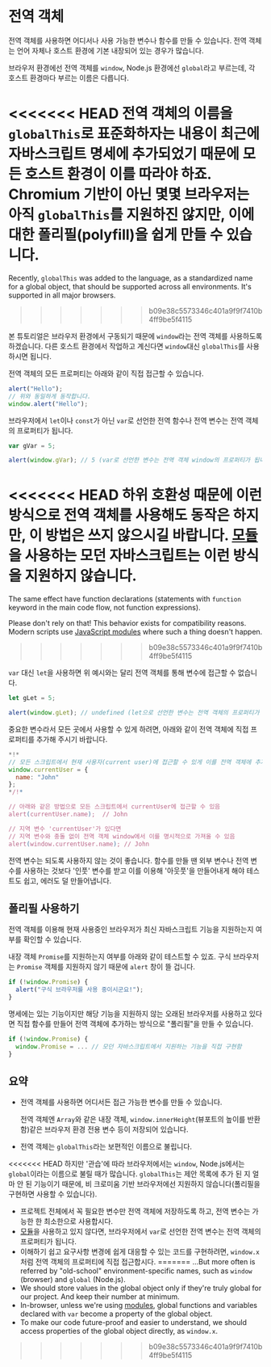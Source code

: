 
# 전역 객체

전역 객체를 사용하면 어디서나 사용 가능한 변수나 함수를 만들 수 있습니다. 전역 객체는 언어 자체나 호스트 환경에 기본 내장되어 있는 경우가 많습니다.

브라우저 환경에선 전역 객체를 `window`, Node.js 환경에선 `global`라고 부르는데, 각 호스트 환경마다 부르는 이름은 다릅니다. 

<<<<<<< HEAD
전역 객체의 이름을 `globalThis`로 표준화하자는 내용이 최근에 자바스크립트 명세에 추가되었기 때문에 모든 호스트 환경이 이를 따라야 하죠. Chromium 기반이 아닌 몇몇 브라우저는 아직 `globalThis`를 지원하진 않지만, 이에 대한 폴리필(polyfill)을 쉽게 만들 수 있습니다.
=======
Recently, `globalThis` was added to the language, as a standardized name for a global object, that should be supported across all environments. It's supported in all major browsers.
>>>>>>> b09e38c5573346c401a9f9f7410b4ff9be5f4115

본 튜토리얼은 브라우저 환경에서 구동되기 때문에 `window`라는 전역 객체를 사용하도록 하겠습니다. 다른 호스트 환경에서 작업하고 계신다면 `window`대신 `globalThis`를 사용하시면 됩니다.

전역 객체의 모든 프로퍼티는 아래와 같이 직접 접근할 수 있습니다.

```js run
alert("Hello");
// 위와 동일하게 동작합니다.
window.alert("Hello");
```

브라우저에서 `let`이나 `const`가 아닌 `var`로 선언한 전역 함수나 전역 변수는 전역 객체의 프로퍼티가 됩니다.

```js run untrusted refresh
var gVar = 5;

alert(window.gVar); // 5 (var로 선언한 변수는 전역 객체 window의 프로퍼티가 됩니다)
```

<<<<<<< HEAD
하위 호환성 때문에 이런 방식으로 전역 객체를 사용해도 동작은 하지만, 이 방법은 쓰지 않으시길 바랍니다. [모듈](info:modules)을 사용하는 모던 자바스크립트는 이런 방식을 지원하지 않습니다.
=======
The same effect have function declarations (statements with `function` keyword in the main code flow, not function expressions).

Please don't rely on that! This behavior exists for compatibility reasons. Modern scripts use [JavaScript modules](info:modules) where such a thing doesn't happen.
>>>>>>> b09e38c5573346c401a9f9f7410b4ff9be5f4115

`var` 대신 `let`을 사용하면 위 예시와는 달리 전역 객체를 통해 변수에 접근할 수 없습니다.

```js run untrusted refresh
let gLet = 5;

alert(window.gLet); // undefined (let으로 선언한 변수는 전역 객체의 프로퍼티가 되지 않습니다.)
```

중요한 변수라서 모든 곳에서 사용할 수 있게 하려면, 아래와 같이 전역 객체에 직접 프로퍼티를 추가해 주시기 바랍니다.

```js run
*!*
// 모든 스크립트에서 현재 사용자(current user)에 접근할 수 있게 이를 전역 객체에 추가함
window.currentUser = {
  name: "John"
};
*/!*

// 아래와 같은 방법으로 모든 스크립트에서 currentUser에 접근할 수 있음
alert(currentUser.name);  // John

// 지역 변수 'currentUser'가 있다면
// 지역 변수와 충돌 없이 전역 객체 window에서 이를 명시적으로 가져올 수 있음
alert(window.currentUser.name); // John
```

전역 변수는 되도록 사용하지 않는 것이 좋습니다. 함수를 만들 땐 외부 변수나 전역 변수를 사용하는 것보다 '인풋' 변수를 받고 이를 이용해 '아웃풋'을 만들어내게 해야 테스트도 쉽고, 에러도 덜 만들어냅니다. 

## 폴리필 사용하기

전역 객체를 이용해 현재 사용중인 브라우저가 최신 자바스크립트 기능을 지원하는지 여부를 확인할 수 있습니다.

내장 객체 `Promise`를 지원하는지 여부를 아래와 같이 테스트할 수 있죠. 구식 브라우저는 `Promise` 객체를 지원하지 않기 때문에 `alert` 창이 뜰 겁니다.
```js run
if (!window.Promise) {
  alert("구식 브라우저를 사용 중이시군요!");
}
```

명세에는 있는 기능이지만 해당 기능을 지원하지 않는 오래된 브라우저를 사용하고 있다면 직접 함수를 만들어 전역 객체에 추가하는 방식으로 "폴리필"을 만들 수 있습니다.

```js run
if (!window.Promise) {
  window.Promise = ... // 모던 자바스크립트에서 지원하는 기능을 직접 구현함
}
```

## 요약

- 전역 객체를 사용하면 어디서든 접근 가능한 변수를 만들 수 있습니다.

    전역 객체엔 `Array`와 같은 내장 객체, `window.innerHeight`(뷰포트의 높이를 반환함)같은 브라우저 환경 전용 변수 등이 저장되어 있습니다.
- 전역 객체는 `globalThis`라는 보편적인 이름으로 불립니다.

<<<<<<< HEAD
    하지만 '관습'에 따라 브라우저에서는 `window`, Node.js에서는 `global`이라는 이름으로 불릴 때가 많습니다. `globalThis`는 제안 목록에 추가 된 지 얼마 안 된 기능이기 때문에, 비 크로미움 기반 브라우저에선 지원하지 않습니다(폴리필을 구현하면 사용할 수 있습니다).
- 프로젝트 전체에서 꼭 필요한 변수만 전역 객체에 저장하도록 하고, 전역 변수는 가능한 한 최소한으로 사용합시다.
- [모듈](info:modules)을 사용하고 있지 않다면, 브라우저에서 `var`로 선언한 전역 변수는 전역 객체의 프로퍼티가 됩니다.
- 이해하기 쉽고 요구사항 변경에 쉽게 대응할 수 있는 코드를 구현하려면, `window.x`처럼 전역 객체의 프로퍼티에 직접 접근합시다.
=======
    ...But more often is referred by "old-school" environment-specific names, such as `window` (browser) and `global` (Node.js).
- We should store values in the global object only if they're truly global for our project. And keep their number at minimum.
- In-browser, unless we're using [modules](info:modules), global functions and variables declared with `var` become a property of the global object.
- To make our code future-proof and easier to understand, we should access properties of the global object directly, as `window.x`.
>>>>>>> b09e38c5573346c401a9f9f7410b4ff9be5f4115
